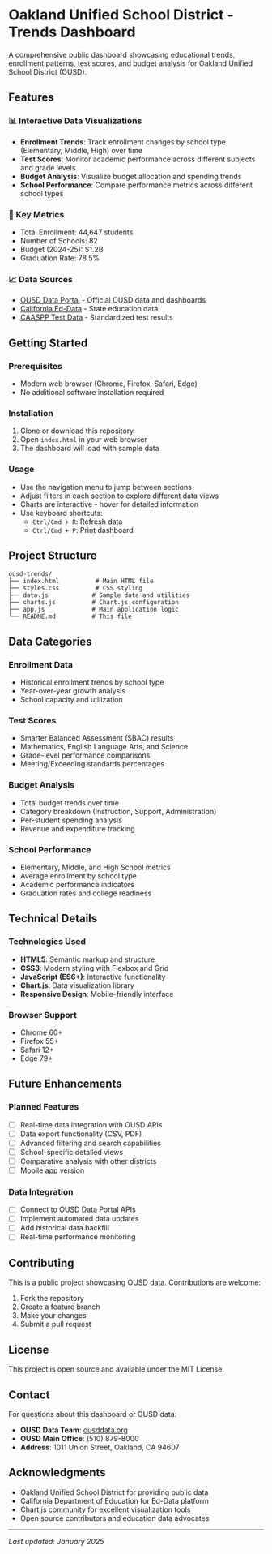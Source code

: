 # Oakland Unified School District - Trends Dashboard

A comprehensive public dashboard showcasing educational trends, enrollment patterns, test scores, and budget analysis for Oakland Unified School District (OUSD).

## Features

### 📊 Interactive Data Visualizations
- **Enrollment Trends**: Track enrollment changes by school type (Elementary, Middle, High) over time
- **Test Scores**: Monitor academic performance across different subjects and grade levels
- **Budget Analysis**: Visualize budget allocation and spending trends
- **School Performance**: Compare performance metrics across different school types

### 🎯 Key Metrics
- Total Enrollment: 44,647 students
- Number of Schools: 82
- Budget (2024-25): $1.2B
- Graduation Rate: 78.5%

### 📈 Data Sources
- [OUSD Data Portal](https://www.ousddata.org/) - Official OUSD data and dashboards
- [California Ed-Data](https://www.ed-data.org/) - State education data
- [CAASPP Test Data](https://caaspp-elpac.ets.org/) - Standardized test results

## Getting Started

### Prerequisites
- Modern web browser (Chrome, Firefox, Safari, Edge)
- No additional software installation required

### Installation
1. Clone or download this repository
2. Open `index.html` in your web browser
3. The dashboard will load with sample data

### Usage
- Use the navigation menu to jump between sections
- Adjust filters in each section to explore different data views
- Charts are interactive - hover for detailed information
- Use keyboard shortcuts:
  - `Ctrl/Cmd + R`: Refresh data
  - `Ctrl/Cmd + P`: Print dashboard

## Project Structure

```
ousd-trends/
├── index.html          # Main HTML file
├── styles.css          # CSS styling
├── data.js            # Sample data and utilities
├── charts.js          # Chart.js configuration
├── app.js             # Main application logic
└── README.md          # This file
```

## Data Categories

### Enrollment Data
- Historical enrollment trends by school type
- Year-over-year growth analysis
- School capacity and utilization

### Test Scores
- Smarter Balanced Assessment (SBAC) results
- Mathematics, English Language Arts, and Science
- Grade-level performance comparisons
- Meeting/Exceeding standards percentages

### Budget Analysis
- Total budget trends over time
- Category breakdown (Instruction, Support, Administration)
- Per-student spending analysis
- Revenue and expenditure tracking

### School Performance
- Elementary, Middle, and High School metrics
- Average enrollment by school type
- Academic performance indicators
- Graduation rates and college readiness

## Technical Details

### Technologies Used
- **HTML5**: Semantic markup and structure
- **CSS3**: Modern styling with Flexbox and Grid
- **JavaScript (ES6+)**: Interactive functionality
- **Chart.js**: Data visualization library
- **Responsive Design**: Mobile-friendly interface

### Browser Support
- Chrome 60+
- Firefox 55+
- Safari 12+
- Edge 79+

## Future Enhancements

### Planned Features
- [ ] Real-time data integration with OUSD APIs
- [ ] Data export functionality (CSV, PDF)
- [ ] Advanced filtering and search capabilities
- [ ] School-specific detailed views
- [ ] Comparative analysis with other districts
- [ ] Mobile app version

### Data Integration
- [ ] Connect to OUSD Data Portal APIs
- [ ] Implement automated data updates
- [ ] Add historical data backfill
- [ ] Real-time performance monitoring

## Contributing

This is a public project showcasing OUSD data. Contributions are welcome:

1. Fork the repository
2. Create a feature branch
3. Make your changes
4. Submit a pull request

## License

This project is open source and available under the MIT License.

## Contact

For questions about this dashboard or OUSD data:
- **OUSD Data Team**: [ousddata.org](https://www.ousddata.org/)
- **OUSD Main Office**: (510) 879-8000
- **Address**: 1011 Union Street, Oakland, CA 94607

## Acknowledgments

- Oakland Unified School District for providing public data
- California Department of Education for Ed-Data platform
- Chart.js community for excellent visualization tools
- Open source contributors and education data advocates

---

*Last updated: January 2025*

